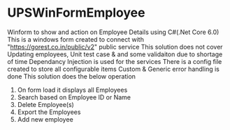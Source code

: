 # UPSWinFormEmployee
Winform to show and action on Employee Details using C#(.Net Core 6.0)
This is a windows form created to connect with "https://gorest.co.in/public/v2" public service
This solution does not cover Updating employees, Unit test case & and some validaiton due to shortage of time
Dependancy Injection is used for the services
There is a config file created to store all configurable items
Custom & Generic error handling is done
This solution does the below operation
  1. On form load it displays all Employees
  2. Search based on Employee ID or Name
  3. Delete Employee(s)
  4. Export the Employees 
  5. Add new employee

